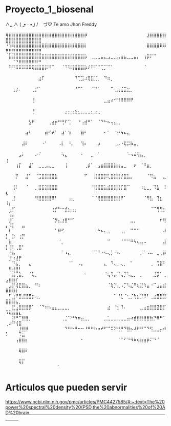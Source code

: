 # Proyecto_1_biosenal
  ∧,,,∧
(  ̳• · • ̳)
/    づ♡ Te amo Jhon Freddy                                            

⢿⣿⣿⣿⣿⣿⣿⣿⣿⣿⣿⣿⣿⣿⣿⣿⣿⣿⣿⣿⣿⣿⣿⣿⡿⠀⠀⠀⠀⠀⠀⠀⠀⠀⠀⠀⠀⠀⠀⠀⠀⠀⠀⣸⣿⣿⣿⣿⣿⣿⣿⣿⣿⣿⣿⣿⣿⣿⣿⣿
⠘⢹⢿⣿⣿⣿⣿⣿⣿⣿⣿⣿⣿⣿⣿⣿⣿⣿⣿⣿⣿⣿⣿⣿⡇⠀⠀⠀⠀⠀⠀⠀⠀⠀⠀⠀⠀⠀⠀⠀⠀⠀⠀⣿⣿⣿⣿⠿⠿⢿⣿⣿⣿⣿⣿⣿⣿⣿⣿⣿
⠀⣷⣾⣿⣿⣿⣿⣿⣿⣿⣿⣿⣿⣿⣿⣿⣿⣿⣿⣿⣿⣿⣿⣿⡷⠀⢀⣀⣀⣤⣄⣠⣀⣀⣤⣶⣦⣀⣀⣤⡄⠀⢰⡿⠏⠉⠀⠀⠀⠀⠀⠈⠙⠿⠿⠿⠿⠿⠿⠛
⠀⠛⠛⠿⠿⠿⠿⠿⢿⣿⣿⣿⡿⠛⠉⠀⠀⠈⠙⠻⢿⣿⣿⣿⡷⠞⠛⠋⠉⢉⡉⠉⠁⠀⠀⠀⠀⠀⠀⠀⠀⠀⠈⠀⠀⠀⠀⠀⠀⠀⠀⠀⠀⠀⠀⠀⠀⠀⠀⠀
⠀⠀⠀⠀⠀⠀⠀⠀⠀⠀⣴⠏⠀⠀⠀⠀⠀⠀⠀⠀⠀⠙⢉⣩⠴⢿⣯⣉⡀⠀⠙⠶⡀⠀⠀⠀⠀⠀⠀⠀⠀⠀⠀⠀⠀⠀⠀⠀⠀⠀⠀⠀⠀⠀⠀⠀⠀⠀⠀⠀
⠀⠀⢠⡴⠄⠀⠀⠀⢀⡞⠁⠀⠀⠀⠀⠀⠀⠀⠀⠀⠀⠘⠉⠁⠀⠀⠈⠙⠁⠀⠀⠀⠉⢀⣤⣬⣭⣖⡀⠀⠀⠀⠀⠀⠀⠀⠀⠀⠀⠀⠀⠀⠀⠀⠀⠀⠀⠀⠀⠀
⠀⠀⠀⠀⠀⠀⠀⠀⢸⠀⠀⠀⠀⠀⠀⠀⠀⠀⠀⠀⠀⠀⠀⠀⠀⠀⠀⠀⠀⠀⣀⣤⠴⠚⠻⠿⠿⠿⠟⠀⠀⠀⠀⠀⠀⠀⠀⠀⠀⠀⠀⠀⠀⠀⠀⠀⠀⠀⠀⠀
⠀⠀⠀⠀⠀⠀⠀⠀⢸⠀⠀⠀⠀⠀⠀⠀⠀⠀⣠⣤⣤⣦⣄⣀⣀⣀⣄⣤⣀⠀⠀⠀⠀⠀⠀⠀⠀⠀⠀⠀⠀⠀⠀⠀⠀⠀⠀⠀⠀⠀⠀⠀⠀⠀⠀⠀⠀⠀⠀⠀
⠀⠀⠀⠀⠀⠀⠀⣣⠟⠀⠀⠀⠀⢀⣴⡶⠛⢛⠏⢉⠀⠀⠘⢠⣾⠛⠁⠀⠈⠙⠓⠦⢤⣄⣀⠀⠀⠀⠀⠀⠀⠀⠀⠀⠀⠀⠀⠀⠀⠀⠀⠀⠀⠀⠀⠀⠀⠀⠀⠀
⠀⠀⠀⠀⠀⠀⣴⠃⠀⠀⠀⠀⣾⠋⠞⠁⠀⣼⠁⢹⠀⠀⠀⣿⠃⠀⠀⠀⠀⠀⠂⠁⠀⠈⡛⠳⠦⣄⠀⠀⠀⠀⠀⠀⠀⠀⠀⠀⠀⠀⠀⠀⠀⠀⠀⠀⠀⠀⠀⠀
⠀⠀⠀⠀⠀⣼⠇⠀⠀⠀⠀⠐⠁⠀⠀⠀⠠⡇⠀⠘⡄⠀⠀⢹⠆⠀⠀⠀⡴⠀⠀⠀⠀⢀⡤⠐⢯⡭⠷⣤⡀⠀⠀⠀⠀⠀⠀⠀⠀⠀⠀⠀⠀⠀⠀⠀⠀⠀⠀⠀
⠀⠀⠀⠀⣠⠇⠀⠀⠀⠔⠋⠀⠀⠀⠀⠀⠀⠳⣄⠀⠀⠀⠀⠂⠀⠀⣀⠀⠁⠀⠀⠀⠀⠀⠀⠀⠀⠑⠲⠾⢻⣦⡀⠀⠀⠀⠀⠀⠀⢰⠀⠀⠀⠀⠀⠀⠀⠀⠀⠀
⠀⠀⠀⢰⡏⠀⠀⣼⠁⠀⣀⣀⣠⣄⣀⠀⠀⠀⢸⠀⠀⠀⠀⠀⢀⡾⠁⠀⣠⣶⣿⣿⣿⣷⣶⣤⣀⠀⠀⠖⠀⠈⠛⣶⡀⠀⠀⠀⠀⠀⠀⠀⠀⠀⠀⠀⠀⠀⠀⠀
⠀⠀⠀⡟⠀⠀⣼⠁⠀⠈⣩⣿⣿⣿⣿⣷⠀⠀⠀⠀⠀⠀⠀⠀⠋⠀⠀⣾⣿⣿⡿⢇⣿⣿⣿⡞⣿⣧⡄⠀⠀⠀⠀⠈⠻⣦⠀⠀⣄⠀⠀⠀⠀⠀⠀⠀⠀⠀⠀⠀
⠀⠀⢸⠇⠀⠀⠈⠀⠀⡀⣿⣯⣽⣿⣿⣿⠀⠀⠀⠀⠀⠀⠀⠀⠀⠀⠘⢿⣿⣿⣥⣾⣿⣿⣿⡏⣿⠉⠀⠀⠀⠰⣆⣀⡀⠹⣧⠀⠸⣆⠀⠀⠀⠀⠀⠀⠀⠀⠀⠀
⠀⠀⣸⠀⠀⠀⠀⠀⠀⠻⣿⣿⣿⣿⠿⠃⠀⠀⠀⢠⣄⠀⠀⠀⠀⠀⠈⠈⢿⣿⣿⣿⣿⣿⣿⠟⠁⠀⠀⠀⠀⠀⠈⠻⣧⠀⢹⣆⠀⠸⡆⠀⠀⠀⠀⠀⠀⠀⠀⠀
⠀⢠⡏⠀⠀⠀⠀⠀⠀⠀⠀⠀⠀⠀⢰⡞⠓⠒⣾⣦⣤⡄⠀⠀⠀⠀⠀⠀⠀⠀⠀⠀⠀⠀⠀⠀⠀⠀⠀⠀⠀⠀⠀⠀⠈⠉⢻⢻⡆⠀⢹⡄⠀⠀⠀⠀⠀⠀⠀⠀
⠀⣸⠁⠀⠀⠀⠀⠀⠀⠀⠀⠀⠀⠀⠈⡻⣄⣰⣿⠛⠋⠀⠀⠀⠀⠀⠀⠀⠀⠀⠀⠀⠀⠀⠀⠀⠀⠀⣀⡀⠀⠀⠀⠀⠀⠀⠀⠖⢿⡄⠸⡇⠀⠀⣤⠀⠀⠀⠀⠀
⠀⡇⠀⠀⠀⠀⠀⠀⠀⠀⠀⠀⠀⠀⠀⠁⠿⠋⠀⠀⠀⠀⠀⠀⠀⠀⠀⠀⠓⠦⣄⣀⠀⠀⠀⢀⡀⠀⠉⠉⠉⠀⠀⠀⠀⠀⠀⠀⢼⡇⠀⡷⠀⢰⡟⠀⠀⠀⠀⠀
⠀⣷⠀⠀⠀⠀⠀⠀⠀⠀⠀⠀⠀⠀⠀⠀⠈⡀⠀⠀⠀⠀⠀⠀⠀⠀⠀⠀⠀⠀⠀⠉⠀⠀⠀⠈⠉⠉⠛⠳⢦⣤⠤⠀⠀⠀⠀⠀⣼⡇⢸⠇⢀⣿⠃⠀⠀⠀⠀⠀
⠀⠘⣧⠀⠀⠀⠀⠀⠀⠀⠀⠀⠀⠀⠀⠀⠀⠁⠰⣄⠀⠀⠀⠀⠀⠀⠈⠉⠉⠐⠢⢄⡁⠘⠦⠀⠀⠀⠀⠀⠀⡈⠁⠠⠤⠀⣀⢀⡿⠀⣸⠰⣼⡟⠀⠀⠀⠀⠀⠀
⠀⠀⠙⣦⡀⠀⠀⣄⠀⠀⠀⠀⠀⠀⠀⠀⠀⠀⠀⠈⠁⠀⠠⡄⠀⠀⠀⠀⠀⠀⣄⠀⠙⢄⡀⢄⡀⠀⠁⠀⠀⠀⠀⠀⢀⠀⢩⣿⠃⠀⢿⣼⣿⠇⠀⠀⠀⠀⠀⠀
⠀⠀⣾⢉⣷⡀⠀⠈⢧⡀⠀⠀⠀⠀⠀⠀⠀⠀⠀⠀⠀⠀⠀⠀⠂⠀⠀⠀⠀⠀⠘⢦⠻⡤⠙⢦⡙⠣⣄⡀⠀⡀⠀⠀⠀⣘⡿⠁⢀⣠⣿⣿⡏⠀⠀⠀⠀⠀⠀⠀
⠀⣠⡟⢾⣟⣿⣦⡀⠀⠛⠆⠀⠀⠀⠀⠀⠀⠀⠀⠀⠀⠀⠀⠀⠀⠀⠀⠀⠀⠀⠀⠈⢷⡙⣄⠠⡉⠣⣌⠛⢦⣝⠳⣤⠐⠉⣠⣤⣾⣿⣿⣿⡇⠀⠀⠀⠀⠀⠀⠀
⠀⠋⣰⠟⣿⣼⣿⣿⡶⢤⡀⠀⠀⠀⠀⠀⠀⠀⠀⠀⠀⠀⠀⠀⠀⠀⠀⠀⠀⠀⠀⠀⠀⠁⠘⣇⠈⢂⡈⢳⣦⡹⠿⠃⢀⣴⣿⣿⣿⣿⣿⣿⣦⡀⠀⠀⠀⠀⠀⠀
⠀⠀⣟⣠⣿⣿⣿⡿⠁⠀⠈⠙⠶⠦⣤⣄⣀⣀⣀⡀⠀⠀⠀⠀⠀⠀⠀⠀⠀⠀⠀⣴⠀⠘⡆⠹⠄⠀⠀⠀⠀⣀⣤⣶⣿⣿⣽⣿⡏⠹⢿⣿⣿⣆⠀⠀⠀⠀⠀⠀
⠀⠀⡽⠛⠉⣿⣿⡀⠀⠀⠀⠀⠀⠀⠀⠀⠀⢀⣈⠉⠛⠳⠶⣤⣀⡀⠀⠀⠀⠀⣀⣁⣀⣀⣀⣀⣀⣤⠴⣾⣿⣿⣿⣿⣷⡙⠿⠛⠁⢀⠴⠛⢺⣿⠀⠀⠀⠀⠀⠀
⠀⠀⠀⠀⣸⣿⡿⠀⠀⠀⠀⠀⠀⠀⠀⠀⠀⠀⠙⠛⠓⠛⠒⠒⠘⠛⠛⠷⠶⠞⠋⠉⠭⠝⢛⡛⠙⣿⡦⠼⠟⠛⠉⠙⢫⣀⣀⡤⠾⠇⠀⠀⠀⠹⣦⠀⠀⠀⠀⠀
⠀⠀⠀⢠⣿⣿⡆⠀⠀⠀⠀⠀⠀⠀⠀⠀⠀⠀⠀⠀⠀⠀⠀⠂⠀⠀⠀⠀⠀⠀⠀⠀⠀⠀⠈⠉⠋⠙⠻⠷⢾⣷⣶⡿⠍⠙⠈⠀⠀⠀⠀⠀⠀⠀⠀⠀⠀⠀⠀⠀
⠀⠀⠀⠀⢿⣿⠇⠀⠀⠀⠀⠀⠀⠀⠀⠀⠀⠀⠀⠀⠀⠀⠀⠀⠀⠀⠀⠀⠀⠀⠀⠀⠀⠀⠀⠀⠀⠀⠀⠀⠀⠀⠀⠀⠀⠀⠀⠀⠀⠀⠀⠀⠀⠀⠀⠀⠀⠀⠀⠀
⠀⠀⠀⠀⢿⡏⠀⠀⠀⠀⠀⠀⠀⠀⠀⠀⠀⠀⠀⠀⠀⠀⠀⠀⠀⠀⠀⠀⠀⠀⠀⠀⠀⠀⠀⠀⠀⠀⠀⠀⠀⠀⠀⠀⠀⠀⠀⠀⠀⠀⠀⠀⠀⠀⠀⠀⠀⠀⠀⠀
⠀⠀⠀⠀⠈⠀⠀⠀⠀⠀⠀⠀⠀⠀⠀
# Articulos que pueden servir
https://www.ncbi.nlm.nih.gov/pmc/articles/PMC4427585/#:~:text=The%20power%20spectral%20density%20(PSD,the%20abnormalities%20of%20AD%20brain.⠀⠀⠀⠀⠀⠀⠀⠀⠀⠀⠀⠀⠀⠀⠀⠀⠀⠀⠀⠀⠀⠀⠀⠀⠀⠀⠀⠀⠀⠀⠀⠀⠀⠀⠀⠀⠀⠀⠀⠀⠀⠀⠀⠀⠀
